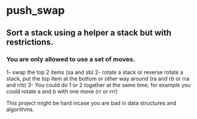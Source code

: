 # push_swap
## Sort a stack using a helper a stack but with restrictions.
### You are only allowed to use a set of moves.
1- swap the top 2 items (sa and sb)
2- rotate a stack or reverse rotate a stack, put the top item at the bottom or other way around (ra and rb or rra and rrb)
3- You could do 1 or 2 togather at the same time, for example you could rotate a and b with one move (rr or rrr)

This project might be hard incase you are bad in data structures and algorithms.
